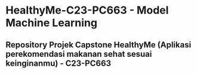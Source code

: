 # HealthyMe-C23-PC663 - Model Machine Learning
Repository Projek Capstone HealthyMe (Aplikasi perekomendasi makanan sehat sesuai keinginanmu) - C23-PC663
---
